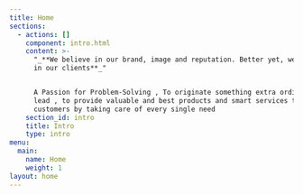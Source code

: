 ```yaml
---
title: Home
sections:
  - actions: []
    component: intro.html
    content: >-
      "_**We believe in our brand, image and reputation. Better yet, we believe
      in our clients**_"


      A Passion for Problem-Solving , To originate something extra ordinary, to
      lead , to provide valuable and best products and smart services to the
      customers by taking care of every single need
    section_id: intro
    title: Intro
    type: intro
menu:
  main:
    name: Home
    weight: 1
layout: home
---
```


